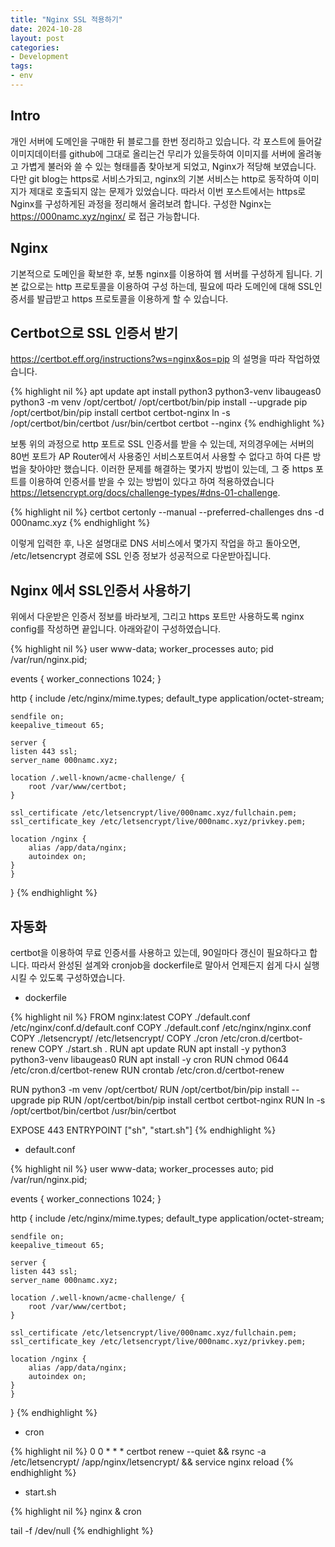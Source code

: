 ```yaml
---
title: "Nginx SSL 적용하기"
date: 2024-10-28
layout: post
categories: 
- Development
tags: 
- env
---
```





## Intro

개인 서버에 도메인을 구매한 뒤 블로그를 한번 정리하고 있습니다. 각 포스트에 들어갈 이미지데이터를 github에 그대로 올리는건 무리가 있을듯하여 이미지를 서버에 올려놓고 가볍게 불러와 쓸 수 있는 형태를좀 찾아보게 되었고, Nginx가 적당해 보였습니다. 다만 git blog는 https로 서비스가되고, nginx의 기본 서비스는 http로 동작하여 이미지가 제대로 호출되지 않는 문제가 있었습니다. 따라서 이번 포스트에서는 https로 Nginx를 구성하게된 과정을 정리해서 올려보려 합니다. 구성한 Nginx는 <https://000namc.xyz/nginx/> 로 접근 가능합니다. 



## Nginx

기본적으로 도메인을 확보한 후, 보통 nginx를 이용하여 웹 서버를 구성하게 됩니다. 기본 값으로는 http 프로토콜을 이용하여 구성 하는데, 필요에 따라 도메인에 대해 SSL인증서를 발급받고 https 프로토콜을 이용하게 할 수 있습니다. 



## Certbot으로 SSL 인증서 받기

<https://certbot.eff.org/instructions?ws=nginx&os=pip> 의 설명을 따라 작업하였습니다.

{% highlight nil %}
apt update
apt install python3 python3-venv libaugeas0
python3 -m venv /opt/certbot/
/opt/certbot/bin/pip install --upgrade pip
/opt/certbot/bin/pip install certbot certbot-nginx
ln -s /opt/certbot/bin/certbot /usr/bin/certbot
certbot --nginx
{% endhighlight %}

보통 위의 과정으로 http 포트로 SSL 인증서를 받을 수 있는데, 저의경우에는 서버의 80번 포트가 AP Router에서 사용중인 서비스포트여서 사용할 수 없다고 하여 다른 방법을 찾아야만 했습니다. 이러한 문제를 해결하는 몇가지 방법이 있는데, 그 중 https 포트를 이용하여 인증서를 받을 수 있는 방법이 있다고 하여 적용하였습니다  <https://letsencrypt.org/docs/challenge-types/#dns-01-challenge>.

{% highlight nil %}
certbot certonly --manual --preferred-challenges dns -d 000namc.xyz
{% endhighlight %}

이렇게 입력한 후, 나온 설명대로 DNS 서비스에서 몇가지 작업을 하고 돌아오면, /etc/letsencrypt 경로에 SSL 인증 정보가 성공적으로 다운받아집니다. 



## Nginx 에서 SSL인증서 사용하기

위에서 다운받은 인증서 정보를 바라보게, 그리고 https 포트만 사용하도록 nginx config를 작성하면 끝입니다. 아래와같이 구성하였습니다.

{% highlight nil %}
user www-data;
worker_processes auto;
pid /var/run/nginx.pid;

events {
    worker_connections 1024;
}

http {
    include /etc/nginx/mime.types;
    default_type application/octet-stream;

    sendfile on;
    keepalive_timeout 65;

    server {
	listen 443 ssl;
	server_name 000namc.xyz;

	location /.well-known/acme-challenge/ {
	    root /var/www/certbot;
	}

	ssl_certificate /etc/letsencrypt/live/000namc.xyz/fullchain.pem;
	ssl_certificate_key /etc/letsencrypt/live/000namc.xyz/privkey.pem;

	location /nginx {
	    alias /app/data/nginx;
	    autoindex on;
	}
    }
}
{% endhighlight %}



## 자동화

certbot을 이용하여 무료 인증서를 사용하고 있는데, 90일마다 갱신이 필요하다고 합니다. 따라서 완성된 설계와 cronjob을 dockerfile로 말아서 언제든지 쉽게 다시 실행시킬 수 있도록 구성하였습니다. 

-   dockerfile

{% highlight nil %}
FROM nginx:latest
COPY ./default.conf /etc/nginx/conf.d/default.conf
COPY ./default.conf /etc/nginx/nginx.conf
COPY ./letsencrypt/ /etc/letsencrypt/
COPY ./cron /etc/cron.d/certbot-renew
COPY ./start.sh .
RUN apt update
RUN apt install -y python3 python3-venv libaugeas0
RUN apt install -y cron
RUN chmod 0644 /etc/cron.d/certbot-renew
RUN crontab /etc/cron.d/certbot-renew

RUN python3 -m venv /opt/certbot/
RUN /opt/certbot/bin/pip install --upgrade pip
RUN /opt/certbot/bin/pip install certbot certbot-nginx
RUN ln -s /opt/certbot/bin/certbot /usr/bin/certbot

EXPOSE 443
ENTRYPOINT ["sh", "start.sh"]
{% endhighlight %}

-   default.conf

{% highlight nil %}
user www-data;
worker_processes auto;
pid /var/run/nginx.pid;

events {
    worker_connections 1024;
}

http {
    include /etc/nginx/mime.types;
    default_type application/octet-stream;

    sendfile on;
    keepalive_timeout 65;

    server {
	listen 443 ssl;
	server_name 000namc.xyz;

	location /.well-known/acme-challenge/ {
	    root /var/www/certbot;
	}

	ssl_certificate /etc/letsencrypt/live/000namc.xyz/fullchain.pem;
	ssl_certificate_key /etc/letsencrypt/live/000namc.xyz/privkey.pem;

	location /nginx {
	    alias /app/data/nginx;
	    autoindex on;
	}
    }
}
{% endhighlight %}

-   cron

{% highlight nil %}
0 0 * * * certbot renew --quiet && rsync -a /etc/letsencrypt/ /app/nginx/letsencrypt/ && service nginx reload
{% endhighlight %}

-   start.sh

{% highlight nil %}
nginx &
cron

tail -f /dev/null
{% endhighlight %}
